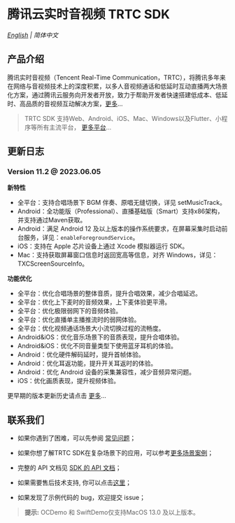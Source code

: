 # 腾讯云实时音视频 TRTC SDK

_[English](README.md) | 简体中文_

## 产品介绍

腾讯实时音视频（Tencent Real-Time Communication，TRTC），将腾讯多年来在网络与音视频技术上的深度积累，以多人音视频通话和低延时互动直播两大场景化方案，通过腾讯云服务向开发者开放，致力于帮助开发者快速搭建低成本、低延时、高品质的音视频互动解决方案，[更多](https://cloud.tencent.com/document/product/647/16788)...

> TRTC SDK 支持Web、Android、iOS、Mac、Windows以及Flutter、小程序等所有主流平台， [更多平台](https://github.com/LiteAVSDK?q=TRTC_&type=all&sort=)...

## 更新日志
### Version 11.2 @ 2023.06.05

**新特性**

- 全平台：支持合唱场景下 BGM 伴奏、原唱无缝切换，详见 setMusicTrack。
- Android：全功能版（Professional）、直播基础版（Smart）支持x86架构，并支持通过Maven获取。
- Android：满足 Android 12 及以上版本的操作系统要求，在屏幕采集时启动前台服务，详见：`enableForegroundService`。
- iOS：支持在 Apple 芯片设备上通过 Xcode 模拟器运行 SDK。
- Mac：支持获取屏幕窗口信息时返回宽高等信息，对齐 Windows，详见：TXCScreenSourceInfo。

**功能优化**

- 全平台：优化合唱场景的整体音质，提升合唱效果，减少合唱延迟。
- 全平台：优化上下麦时的音频效果，上下麦体验更平滑。
- 全平台：优化极限弱网下的音频体验。
- 全平台：优化直播单主播推流时的弱网体验。
- 全平台：优化视频通话场景大小流切换过程的流畅度。
- Android&iOS：优化音乐场景下的音质表现，提升合唱体验。
- Android&iOS：优化不同音量类型下使用蓝牙耳机的体验。
- Android：优化硬件解码延时，提升首帧体验。
- Android：优化耳返功能，提升开关耳返时的体验。
- Android：优化 Android 设备的采集兼容性，减少音频异常问题。
- iOS：优化画质表现，提升视频体验。

更早期的版本更新历史请点击  [更多](https://cloud.tencent.com/document/product/647/46907)...


## 联系我们
- 如果你遇到了困难，可以先参阅 [常见问题](https://cloud.tencent.com/document/product/647/43018)；

- 如果你想了解TRTC SDK在复杂场景下的应用，可以参考[更多场景案例](https://cloud.tencent.com/document/product/647/57486)；

- 完整的 API 文档见 [SDK 的 API 文档](https://cloud.tencent.com/document/product/647/32258)；
- 如果需要售后技术支持, 你可以点击[这里](https://cloud.tencent.com/document/product/647/19906)；
- 如果发现了示例代码的 bug，欢迎提交 issue；

>**提示:** 
> OCDemo 和 SwiftDemo仅支持MacOS 13.0 及以上版本。 
